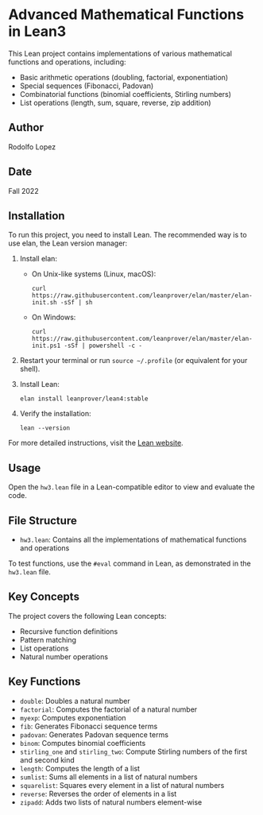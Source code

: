 # Advanced Mathematical Functions in Lean3

This Lean project contains implementations of various mathematical functions and operations, including:

- Basic arithmetic operations (doubling, factorial, exponentiation)
- Special sequences (Fibonacci, Padovan)
- Combinatorial functions (binomial coefficients, Stirling numbers)
- List operations (length, sum, square, reverse, zip addition)

## Author

Rodolfo Lopez

## Date

Fall 2022

## Installation

To run this project, you need to install Lean. The recommended way is to use elan, the Lean version manager:

1. Install elan:

   - On Unix-like systems (Linux, macOS):
     ```
     curl https://raw.githubusercontent.com/leanprover/elan/master/elan-init.sh -sSf | sh
     ```
   - On Windows:
     ```
     curl https://raw.githubusercontent.com/leanprover/elan/master/elan-init.ps1 -sSf | powershell -c -
     ```

2. Restart your terminal or run `source ~/.profile` (or equivalent for your shell).

3. Install Lean:

   ```
   elan install leanprover/lean4:stable
   ```

4. Verify the installation:
   ```
   lean --version
   ```

For more detailed instructions, visit the [Lean website](https://leanprover.github.io/lean4/doc/setup.html).

## Usage

Open the `hw3.lean` file in a Lean-compatible editor to view and evaluate the code.

## File Structure

- `hw3.lean`: Contains all the implementations of mathematical functions and operations

To test functions, use the `#eval` command in Lean, as demonstrated in the `hw3.lean` file.

## Key Concepts

The project covers the following Lean concepts:

- Recursive function definitions
- Pattern matching
- List operations
- Natural number operations

## Key Functions

- `double`: Doubles a natural number
- `factorial`: Computes the factorial of a natural number
- `myexp`: Computes exponentiation
- `fib`: Generates Fibonacci sequence terms
- `padovan`: Generates Padovan sequence terms
- `binom`: Computes binomial coefficients
- `stirling_one` and `stirling_two`: Compute Stirling numbers of the first and second kind
- `length`: Computes the length of a list
- `sumlist`: Sums all elements in a list of natural numbers
- `squarelist`: Squares every element in a list of natural numbers
- `reverse`: Reverses the order of elements in a list
- `zipadd`: Adds two lists of natural numbers element-wise
